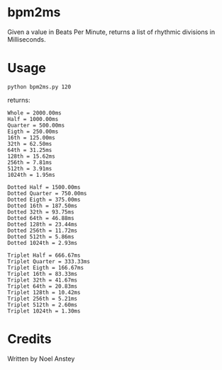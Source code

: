 # bpm2ms

Given a value in Beats Per Minute, returns a list of rhythmic divisions in Milliseconds.

# Usage

```
python bpm2ms.py 120
```
returns:
```
Whole = 2000.00ms
Half = 1000.00ms
Quarter = 500.00ms
Eigth = 250.00ms
16th = 125.00ms
32th = 62.50ms
64th = 31.25ms
128th = 15.62ms
256th = 7.81ms
512th = 3.91ms
1024th = 1.95ms

Dotted Half = 1500.00ms
Dotted Quarter = 750.00ms
Dotted Eigth = 375.00ms
Dotted 16th = 187.50ms
Dotted 32th = 93.75ms
Dotted 64th = 46.88ms
Dotted 128th = 23.44ms
Dotted 256th = 11.72ms
Dotted 512th = 5.86ms
Dotted 1024th = 2.93ms

Triplet Half = 666.67ms
Triplet Quarter = 333.33ms
Triplet Eigth = 166.67ms
Triplet 16th = 83.33ms
Triplet 32th = 41.67ms
Triplet 64th = 20.83ms
Triplet 128th = 10.42ms
Triplet 256th = 5.21ms
Triplet 512th = 2.60ms
Triplet 1024th = 1.30ms
```

# Credits

Written by Noel Anstey
